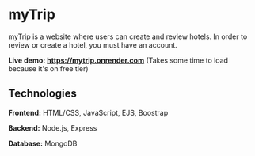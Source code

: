 # myTrip
myTrip is a website where users can create and review hotels. In order to review or create a hotel, you must have an account.

**Live demo: https://mytrip.onrender.com**
(Takes some time to load because it's on free tier)

## Technologies 
**Frontend:** HTML/CSS, JavaScript, EJS, Boostrap

**Backend:** Node.js, Express

**Database:** MongoDB
